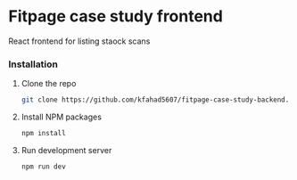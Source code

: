 # Fitpage case study frontend

React frontend for listing staock scans

### Installation

1. Clone the repo
   ```sh
   git clone https://github.com/kfahad5607/fitpage-case-study-backend.git
   ```
2. Install NPM packages
   ```sh
   npm install
   ```
3. Run development server
   ```sh
   npm run dev
   ```
